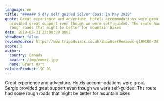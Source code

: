 ```yaml
---
language: en
title: "###### 5 day self guided Silver Coast in May 2019"
quote: Great experience and adventure. Hotels accommodations were great. Sergio
  provided great support even though we were self-guided. The route had some
  rough roads that might be better for mountain bikes
date: 2019-05-31T23:00:00.000Z
showHome: false
reviewSource: https://www.tripadvisor.co.uk/ShowUserReviews-g189180-d4105907-r685824432-Top_Bike_tours_Portugal-Porto_Porto_District_Northern_Portugal.html
score: 5
author:
  country: Canada
  avatar: /img/emmet.jpg
  name: Grant Hart
relatedProduct: SC 01
---
```

Great experience and adventure. Hotels accommodations were great. Sergio provided great support even though we were self-guided. The route had some rough roads that might be better for mountain bikes